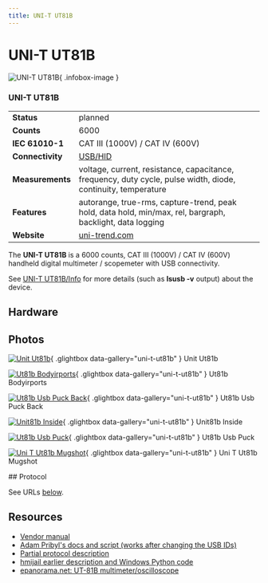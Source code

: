 ```yaml
---
title: UNI-T UT81B
---
```


# UNI-T UT81B

<div class="infobox" markdown>

![UNI-T UT81B](./img/Unit-ut81b.jpg){ .infobox-image }

### UNI-T UT81B

| | |
|---|---|
| **Status** | planned |
| **Counts** | 6000 |
| **IEC 61010-1** | CAT III (1000V) / CAT IV (600V) |
| **Connectivity** | [USB/HID](https://sigrok.org/wiki/UNI-T_UT81B/Info) |
| **Measurements** | voltage, current, resistance, capacitance, frequency, duty cycle, pulse width, diode, continuity, temperature |
| **Features** | autorange, true-rms, capture-trend, peak hold, data hold, min/max, rel, bargraph, backlight, data logging |
| **Website** | [uni-trend.com](http://uni-trend.com/productsdetail.aspx?ProductsID=562&amp;ProductsCateId=731&amp;CateId=731) |

</div>

The **UNI-T UT81B** is a 6000 counts, CAT III (1000V) / CAT IV (600V) handheld digital multimeter / scopemeter with USB connectivity.

See [UNI-T UT81B/Info](https://sigrok.org/wiki/UNI-T_UT81B/Info) for more details (such as **lsusb -v** output) about the device.

## Hardware

## Photos

<div class="photo-grid" markdown>

[![Unit Ut81b](./img/Unit-ut81b.jpg)](./img/Unit-ut81b.jpg "Unit Ut81b"){ .glightbox data-gallery="uni-t-ut81b" }
<span class="caption">Unit Ut81b</span>

[![Ut81b Bodyirports](./img/Ut81b-bodyirports.jpg)](./img/Ut81b-bodyirports.jpg "Ut81b Bodyirports"){ .glightbox data-gallery="uni-t-ut81b" }
<span class="caption">Ut81b Bodyirports</span>

[![Ut81b Usb Puck Back](./img/Ut81b-usb-puck-back.jpg)](./img/Ut81b-usb-puck-back.jpg "Ut81b Usb Puck Back"){ .glightbox data-gallery="uni-t-ut81b" }
<span class="caption">Ut81b Usb Puck Back</span>

[![Unit81b Inside](./img/Unit81b-inside.jpg)](./img/Unit81b-inside.jpg "Unit81b Inside"){ .glightbox data-gallery="uni-t-ut81b" }
<span class="caption">Unit81b Inside</span>

[![Ut81b Usb Puck](./img/Ut81b-usb-puck.jpg)](./img/Ut81b-usb-puck.jpg "Ut81b Usb Puck"){ .glightbox data-gallery="uni-t-ut81b" }
<span class="caption">Ut81b Usb Puck</span>

[![Uni T Ut81b Mugshot](./img/Uni-t-ut81b_mugshot.jpg)](./img/Uni-t-ut81b_mugshot.png "Uni T Ut81b Mugshot"){ .glightbox data-gallery="uni-t-ut81b" }
<span class="caption">Uni T Ut81b Mugshot</span>

</div>
## Protocol

See URLs [below](#Resources).

## Resources
- [Vendor manual](https://drive.google.com/file/d/0B4Jyby-tjH5ocHFUNWNlNWFXU2s/view?pref=2&pli=1)
- [Adam Pribyl's docs and script (works after changing the USB IDs)](http://www.lowlevel.cz/log/cats/hardware/Python%20software%20for%20scopemeter%20UT81B.html)
- [Partial protocol description](http://www.lowlevel.cz/log/files/UT81B%20communication%20protocol_en.txt)
- [hmijail earlier description and Windows Python code](http://hmijailblog.blogspot.co.uk/2011/12/custom-software-for-interfacing-via-usb.html)
- [epanorama.net: UT-81B multimeter/oscilloscope](http://www.epanorama.net/newepa/2011/05/04/ut-81b-multimeteroscilloscope/)

